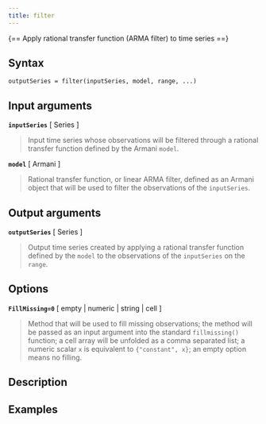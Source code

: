 ```yaml
---
title: filter
---
```




{== Apply rational transfer function (ARMA filter) to time series ==}


## Syntax 

    outputSeries = filter(inputSeries, model, range, ...)


## Input arguments 

__`inputSeries`__ [ Series ]
> 
> Input time series whose observations will be filtered through a
> rational transfer function defined by the Armani `model`.
> 

__`model`__ [ Armani ]
> 
> Rational transfer function, or linear ARMA filter, defined as an
> Armani object that will be used to filter the observations of the
> `inputSeries`.
> 

## Output arguments 

__`outputSeries`__ [ Series ]
> 
> Output time series created by applying a rational transfer function
> defined by the `model` to the observations of the `inputSeries` on
> the `range`.
> 

## Options 

__`FillMissing=0`__ [ empty | numeric | string | cell ]
> 
> Method that will be used to fill missing observations; the method
> will be passed as an input argument into the standard `fillmissing()`
> function; a cell array will be unfolded as a comma separated list; a
> numeric scalar `x` is equivalent to `{"constant", x}`; an empty
> option means no filling.
> 

## Description 



## Examples

```matlab
```

